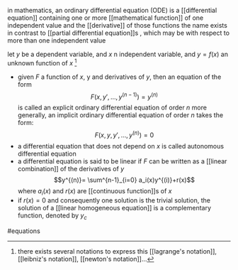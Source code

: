 in mathematics, an ordinary differential equation (ODE)  is a [[differential equation]] containing one or more [[mathematical function]] of one independent value and the [[derivative]] of those functions
the name exists in contrast to [[partial differential equation]]s , which may be with respect to more than one independent value

let $y$ be a dependent variable, and $x$ n independent variable, and $y=f(x)$ an unknown function of $x$ [^1]

- given $F$ a function of $x$, y and derivatives of $y$, then an equation of the form
$$F(x,y',\ldots,y^{(n-1)}) = y^{(n)}$$
	is called an explicit ordinary differential equation of order $n$
	 more generally, an implicit ordinary differential equation of order $n$ takes the form:$$F(x,y,y',\ldots, y^{(n)})= 0$$
- a differential equation that does not depend on $x$ is called autonomous differential equation
- a differential equation is said to be linear if $F$ can be written as a [[linear combination]] of the derivatives of $y$$$y^{(n)}= \sum^{n-1}_{i=0} a_i(x)y^{(i)}+r(x)$$ where $a_i(x)$ and $r(x)$ are [[continuous function]]s of $x$
- if $r(x)=0$ and consequently one solution is the trivial solution, the solution of a [[linear homogeneous equation]] is a complementary function, denoted by $y_c$


[^1]: there exists several notations to express this [[lagrange's notation]], [[leibniz's notation]], [[newton's notation]]...

#equations